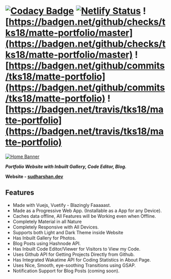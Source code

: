 # [![Codacy Badge](https://app.codacy.com/project/badge/Grade/52a27169249242339aaaa0b686f0e785)](https://www.codacy.com/gh/tks18/matte-portfolio/dashboard?utm_source=github.com&utm_medium=referral&utm_content=tks18/matte-portfolio&utm_campaign=Badge_Grade) [![Netlify Status](https://api.netlify.com/api/v1/badges/6b9fff88-ce0f-4c57-ac89-fab309232f4e/deploy-status)](https://app.netlify.com/sites/portfolio-shantk/deploys) ![https://badgen.net/github/checks/tks18/matte-portfolio/master](https://badgen.net/github/checks/tks18/matte-portfolio/master) ![https://badgen.net/github/commits/tks18/matte-portfolio](https://badgen.net/github/commits/tks18/matte-portfolio) ![https://badgen.net/travis/tks18/matte-portfolio](https://badgen.net/travis/tks18/matte-portfolio)

[![Home Banner](https://i.ibb.co/v1WvYQG/Home-Banner.png)](https://sudharshan.dev)

**_Portfolio Website with Inbuilt Gallery, Code Editor, Blog._**

**Website - [sudharshan.dev](https://sudharshan.dev)**

## Features

- Made with Vuejs, Vuetify - Blazingly Faaaaast.
- Made as a Progressive Web App. (Installable as a App for any Device).
- Caches data offline, All Features will be Working even when Offline.
- Completely Material in all Nature
- Completely Responsive with All Devices.
- Supports both Light and Dark Theme inside Website
- Has Inbuilt Gallery for Photos.
- Blog Posts using Hashnode API.
- Has Inbuilt Code Editor/Viewer for Visitors to View my Code.
- Uses Github API for Getting Projects Directly from Github.
- Has Integrated Wakatime API for Coding Statistics in About Page.
- Uses Nice, Smooth, eye-soothing Transitions using GSAP.
- Notification Support for Blog Posts (coming soon).
